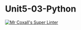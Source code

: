 # Unit5-03-Python
[![Mr Coxall's Super Linter](https://github.com/ICS3U-C-Programming-Volodymyr-K/Unit5-03-Python/workflows/Mr%20Coxall's%20Super%20Linter/badge.svg)](https://github.com/ICS3U-C-Programming-Volodymyr-K/Unit5-03-Python/actions/)
